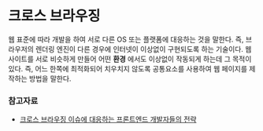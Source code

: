 # 크로스 브라우징

웹 표준에 따라 개발을 하여 서로 다른 OS 또는 플랫폼에 대응하는 것을 말한다. 즉, 브라우저의 렌더링 엔진이 다른 경우에 인터넷이 이상없이 구현되도록 하는 기술이다. 웹 사이트를 서로 비슷하게 만들어 어떤 **환경** 에서도 이상없이 작동되게 하는데 그 목적이 있다. 즉, 어느 한쪽에 최적화되어 치우치지 않도록 공통요소를 사용하여 웹 페이지를 제작하는 방법을 말한다.

### **참고자료**

- [크로스 브라우징 이슈에 대응하는 프론트엔드 개발자들의 전략](http://asfirstalways.tistory.com/237)